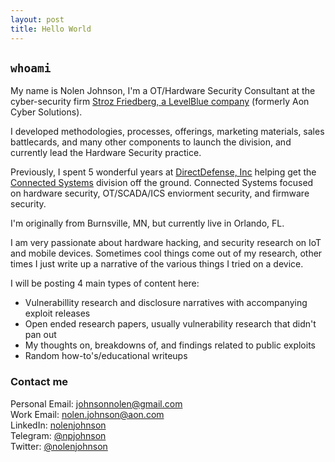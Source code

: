 ```yaml
---
layout: post
title: Hello World
---
```


## `whoami`

My name is Nolen Johnson, I'm a OT/Hardware Security Consultant at the cyber-security firm [Stroz Friedberg, a LevelBlue company](https://levelblue.com/strozfriedberg) (formerly Aon Cyber Solutions).

I developed methodologies, processes, offerings, marketing materials, sales battlecards, and many other components to launch the division, and currently lead the Hardware Security practice.

Previously, I spent 5 wonderful years at [DirectDefense, Inc](https://www.directdefense.com/) helping get the [Connected Systems](https://www.directdefense.com/services/connected-systems/) division off the ground. Connected Systems focused on hardware security, OT/SCADA/ICS enviorment security, and firmware security.

I'm originally from Burnsville, MN, but currently live in Orlando, FL.

I am very passionate about hardware hacking, and security research on IoT and mobile devices. Sometimes cool things come out of my research, other times I just write up a narrative of the various things I tried on a device.

I will be posting 4 main types of content here:

* Vulnerabillity research and disclosure narratives with accompanying exploit releases
* Open ended research papers, usually vulnerability research that didn't pan out
* My thoughts on, breakdowns of, and findings related to public exploits
* Random how-to's/educational writeups

### Contact me

Personal Email: [johnsonnolen@gmail.com](mailto:johnsonnolen@gmail.com)<br/>
Work Email: [nolen.johnson@aon.com](mailto:nolen.johnson@aon.com)<br/>LinkedIn: [nolenjohnson](https://www.linkedin.com/in/nolenjohnson/)<br/>Telegram: [@npjohnson](https://telegram.me/npjohnson)<br/>
Twitter: [@nolenjohnson](https://twitter.com/nolenjohnson)<br/>
